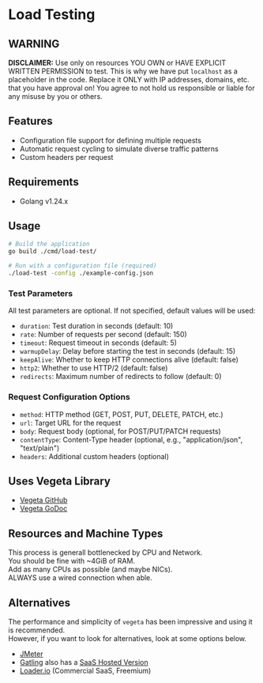 # Load Testing

## WARNING

**DISCLAIMER:** Use only on resources YOU OWN or HAVE EXPLICIT WRITTEN PERMISSION to test. This is why we have put `localhost` as a placeholder in the code. Replace it ONLY with IP addresses, domains, etc. that you have approval on! You agree to not hold us responsible or liable for any misuse by you or others.

## Features

- Configuration file support for defining multiple requests
- Automatic request cycling to simulate diverse traffic patterns
- Custom headers per request

## Requirements

- Golang v1.24.x

## Usage

```bash
# Build the application
go build ./cmd/load-test/

# Run with a configuration file (required)
./load-test -config ./example-config.json
```

### Test Parameters

All test parameters are optional. If not specified, default values will be used:

- `duration`: Test duration in seconds (default: 10)
- `rate`: Number of requests per second (default: 150)
- `timeout`: Request timeout in seconds (default: 5)
- `warmupDelay`: Delay before starting the test in seconds (default: 15)
- `keepAlive`: Whether to keep HTTP connections alive (default: false)
- `http2`: Whether to use HTTP/2 (default: false)
- `redirects`: Maximum number of redirects to follow (default: 0)

### Request Configuration Options

- `method`: HTTP method (GET, POST, PUT, DELETE, PATCH, etc.)
- `url`: Target URL for the request
- `body`: Request body (optional, for POST/PUT/PATCH requests)
- `contentType`: Content-Type header (optional, e.g., "application/json", "text/plain")
- `headers`: Additional custom headers (optional)

## Uses Vegeta Library

- [Vegeta GitHub](https://github.com/tsenart/vegeta)
- [Vegeta GoDoc](https://pkg.go.dev/github.com/tsenart/vegeta/lib)

## Resources and Machine Types

This process is generall bottlenecked by CPU and Network.  
You should be fine with ~4GiB of RAM.  
Add as many CPUs as possible (and maybe NICs).  
ALWAYS use a wired connection when able.

## Alternatives

The performance and simplicity of `vegeta` has been impressive and using it is recommended.  
However, if you want to look for alternatives, look at some options below.

- [JMeter](https://jmeter.apache.org/)
- [Gatling](https://github.com/gatling/gatling) also has a [SaaS Hosted Version](https://gatling.io/)
- [Loader.io](https://loader.io/) (Commercial SaaS, Freemium)

